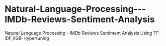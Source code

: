 # Natural-Language-Processing---IMDb-Reviews-Sentiment-Analysis
Natural Language Processing - IMDb Reviews Sentiment Analysis Using TF-IDF,XGB-Hypertuning
